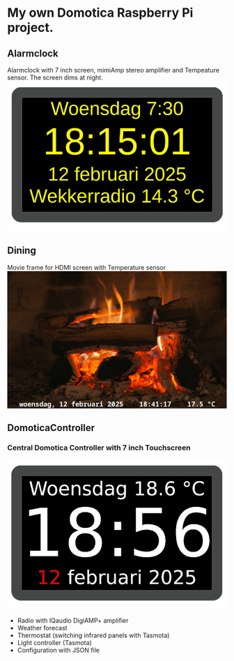 # My own Domotica Raspberry Pi project.
## Alarmclock
Alarmclock with 7 inch screen, mimiAmp stereo amplifier and Tempeature sensor.
The screen dims at night.
![Pinda Alarmclock](alarmclock/pindaalarmclock.png "Pinda Alarmclock")
## Dining
Movie frame for HDMI screen with Temperature sensor
![Pinda Movie frame](dining/dining.png "Pinda Movie frame")
## DomoticaController
### Central Domotica Controller with 7 inch Touchscreen
![Pinda Domotica Controller](domoticaController/images/pindadomoclock.png "Pinda Domotica Controller")
- Radio with IQaudio DigiAMP+ amplifier
- Weather forecast
- Thermostat (switching infrared panels with Tasmota)
- Light controller (Tasmota)
- Configuration with JSON file
